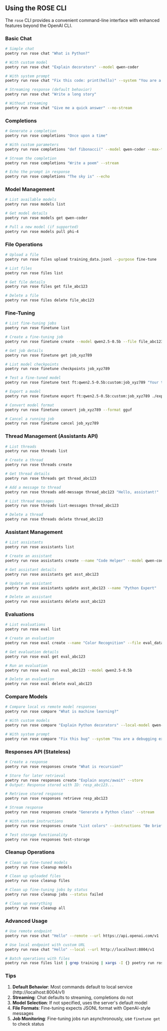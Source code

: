 ## Using the ROSE CLI

The `rose` CLI provides a convenient command-line interface with enhanced features beyond the OpenAI CLI.

### Basic Chat

```bash
# Simple chat
poetry run rose chat "What is Python?"

# With custom model
poetry run rose chat "Explain decorators" --model qwen-coder

# With system prompt
poetry run rose chat "Fix this code: print(hello)" --system "You are a Python expert"

# Streaming response (default behavior)
poetry run rose chat "Write a long story"

# Without streaming
poetry run rose chat "Give me a quick answer" --no-stream
```

### Completions

```bash
# Generate a completion
poetry run rose completions "Once upon a time"

# With custom parameters
poetry run rose completions "def fibonacci(" --model qwen-coder --max-tokens 200

# Stream the completion
poetry run rose completions "Write a poem" --stream

# Echo the prompt in response
poetry run rose completions "The sky is" --echo
```

### Model Management

```bash
# List available models
poetry run rose models list

# Get model details
poetry run rose models get qwen-coder

# Pull a new model (if supported)
poetry run rose models pull phi-4
```

### File Operations

```bash
# Upload a file
poetry run rose files upload training_data.jsonl --purpose fine-tune

# List files
poetry run rose files list

# Get file details
poetry run rose files get file_abc123

# Delete a file
poetry run rose files delete file_abc123
```

### Fine-Tuning

```bash
# List fine-tuning jobs
poetry run rose finetune list

# Create a fine-tuning job
poetry run rose finetune create --model qwen2.5-0.5b --file file_abc123 --suffix custom

# Get job details
poetry run rose finetune get job_xyz789

# List model checkpoints
poetry run rose finetune checkpoints job_xyz789

# Test a fine-tuned model
poetry run rose finetune test ft:qwen2.5-0.5b:custom:job_xyz789 "Your test prompt"

# Export a model
poetry run rose finetune export ft:qwen2.5-0.5b:custom:job_xyz789 ./exported_model

# Convert model format
poetry run rose finetune convert job_xyz789 --format gguf

# Cancel a running job
poetry run rose finetune cancel job_xyz789
```

### Thread Management (Assistants API)

```bash
# List threads
poetry run rose threads list

# Create a thread
poetry run rose threads create

# Get thread details
poetry run rose threads get thread_abc123

# Add a message to thread
poetry run rose threads add-message thread_abc123 "Hello, assistant!"

# List thread messages
poetry run rose threads list-messages thread_abc123

# Delete a thread
poetry run rose threads delete thread_abc123
```

### Assistant Management

```bash
# List assistants
poetry run rose assistants list

# Create an assistant
poetry run rose assistants create --name "Code Helper" --model qwen-coder

# Get assistant details
poetry run rose assistants get asst_abc123

# Update an assistant
poetry run rose assistants update asst_abc123 --name "Python Expert"

# Delete an assistant
poetry run rose assistants delete asst_abc123
```

### Evaluations

```bash
# List evaluations
poetry run rose eval list

# Create an evaluation
poetry run rose eval create --name "Color Recognition" --file eval_data.jsonl

# Get evaluation details
poetry run rose eval get eval_abc123

# Run an evaluation
poetry run rose eval run eval_abc123 --model qwen2.5-0.5b

# Delete an evaluation
poetry run rose eval delete eval_abc123
```

### Compare Models

```bash
# Compare local vs remote model responses
poetry run rose compare "What is machine learning?"

# With custom models
poetry run rose compare "Explain Python decorators" --local-model qwen-coder --remote-model gpt-4o

# With system prompt
poetry run rose compare "Fix this bug" --system "You are a debugging expert"
```

### Responses API (Stateless)

```bash
# Create a response
poetry run rose responses create "What is recursion?"

# Store for later retrieval
poetry run rose responses create "Explain async/await" --store
# Output: Response stored with ID: resp_abc123...

# Retrieve stored response
poetry run rose responses retrieve resp_abc123

# Stream response
poetry run rose responses create "Generate a Python class" --stream

# With custom instructions
poetry run rose responses create "List colors" --instructions "Be brief, max 3 items"

# Test storage functionality
poetry run rose responses test-storage
```

### Cleanup Operations

```bash
# Clean up fine-tuned models
poetry run rose cleanup models

# Clean up uploaded files
poetry run rose cleanup files

# Clean up fine-tuning jobs by status
poetry run rose cleanup jobs --status failed

# Clean up everything
poetry run rose cleanup all
```

### Advanced Usage

```bash
# Use remote endpoint
poetry run rose chat "Hello" --remote --url https://api.openai.com/v1

# Use local endpoint with custom URL
poetry run rose chat "Hello" --local --url http://localhost:8004/v1

# Batch operations with files
poetry run rose files list | grep training | xargs -I {} poetry run rose files delete {}
```

### Tips

1. **Default Behavior**: Most commands default to local service (http://localhost:8004/v1)
2. **Streaming**: Chat defaults to streaming, completions do not
3. **Model Selection**: If not specified, uses the server's default model
4. **File Formats**: Fine-tuning expects JSONL format with OpenAI-style messages
5. **Job Monitoring**: Fine-tuning jobs run asynchronously, use `finetune get` to check status
